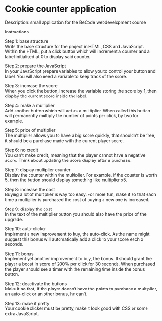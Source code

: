 # Cookie counter application
Description: small application for the BeCode webdevelopment course

Instructions:

Step 1: base structure<br>
Write the base structure for the project in HTML, CSS and JavaScript. Within the HTML, put a click button which will increment a counter and a label initialised at 0 to display said counter.

Step 2: prepare the JavaScript<br>
In your JavaScript prepare variables to allow you to control your button and label. You will also need a variable to keep track of the score.

Step 3: increase the score<br>
When you click the button, increase the variable storing the score by 1, then display the current score inside the label.

Step 4: make a multiplier<br>
Add another button which will act as a multiplier. When called this button will permanently multiply the number of points per click, by two for example.

Step 5: price of multiplier<br>
The multiplier allows you to have a big score quickly, that shouldn’t be free, it should be a purchase made with the current player score.

Step 6: no credit<br>
You can’t make credit, meaning that the player cannot have a negative score. Think about updating the score display after a purchase.

Step 7: display multiplier counter<br>
Display the counter within the multiplier. For example, if the counter is worth 5, then the button should display something like multiplier x5.

Step 8: increase the cost<br>
Buying a lot of multiplier is way too easy. For more fun, make it so that each time a multiplier is purchased the cost of buying a new one is increased.

Step 9: display the cost<br>
In the text of the multiplier button you should also have the price of the upgrade.

Step 10: auto-clicker<br>
Implement a new improvement to buy, the auto-click. As the name might suggest this bonus will automatically add a click to your score each x seconds.

Step 11: bonus<br>
Implement yet another improvement to buy, the bonus. It should grant the player a boost in score of 200% per click for 30 seconds. When purchased the player should see a timer with the remaining time inside the bonus button.

Step 12: deactivate the buttons<br>
Make it so that, if the player doesn’t have the points to purchase a multiplier, an auto-click or an other bonus, he can’t.

Step 13: make it pretty<br>
Your cookie clicker must be pretty, make it look good with CSS or some extra JavaScript.

